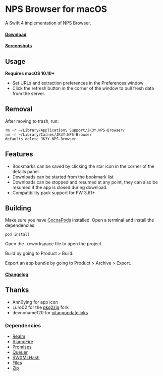 # NPS Browser for macOS

A Swift 4 implementation of NPS Browser.

#### [Download][]

#### [Screenshots][]

## Usage
**Requires macOS 10.10+**

* Set URLs and extraction preferences in the Preferences window
* Click the refresh button in the corner of the window to pull fresh data from the server. 

## Removal
After moving to trash, run:
```
rm -r ~/Library/Application\ Support/JK3Y.NPS-Browser/
rm -r ~/Library/Caches/JK3Y.NPS-Browser
defaults delete JK3Y.NPS-Browser
```

## Features
* Bookmarks can be saved by clicking the star icon in the corner of the details panel.
* Downloads can be started from the bookmark list
* Downloads can be stopped and resumed at any point, they can also be resumed if the app is closed during download.
* Compatibility pack support for FW 3.61+

## Building
Make sure you have [CocoaPods][] installed.
Open a terminal and install the dependencies:
```
pod install
```
Open the .xcworkspace file to open the project.

Build by going to Product > Build.

Export an app bundle by going to Product > Archive > Export.

#### [Changelog][]

## Thanks
* Ann0ying for app icon
* Luro02 for the [pkg2zip][] fork
* devnoname120 for [vitanpupdatelinks][]

### Dependencies
* [Realm][]
* [AlamoFire][]
* [Promises][]
* [Queuer][]
* [SWXMLHash][]
* [Files][]
* [Zip][]

[Download]: https://github.com/JK3Y/NPS-Browser-macOS/releases
[Screenshots]: https://imgur.com/gallery/9VLxpOm
[Changelog]: https://github.com/JK3Y/NPS-Browser-macOS/blob/master/CHANGELOG.md
[pkg2zip]: https://github.com/Luro02/pkg2zip
[vitanpupdatelinks]: https://github.com/devnoname120/vitanpupdatelinks
[Realm]: https://realm.io
[AlamoFire]:https://github.com/Alamofire/Alamofire
[Promises]:https://github.com/google/promises
[Queuer]:https://github.com/FabrizioBrancati/Queuer
[SWXMLHash]: https://github.com/drmohundro/SWXMLHash
[Files]: https://github.com/JohnSundell/Files
[Zip]: https://github.com/marmelroy/Zip
[CocoaPods]: https://cocoapods.org
